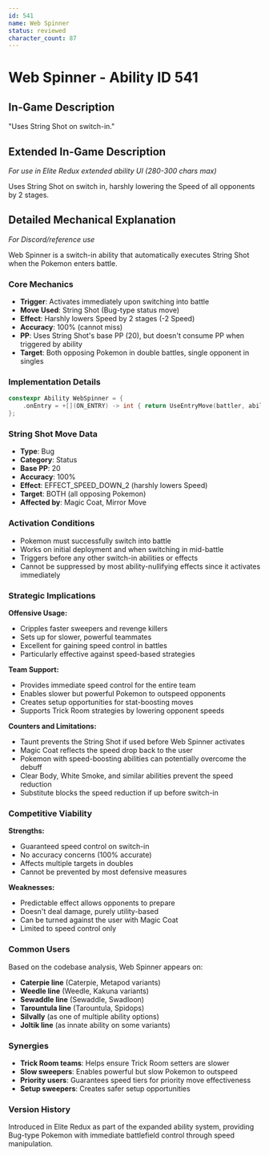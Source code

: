 ```yaml
---
id: 541
name: Web Spinner
status: reviewed
character_count: 87
---
```


# Web Spinner - Ability ID 541

## In-Game Description
"Uses String Shot on switch-in."

## Extended In-Game Description
*For use in Elite Redux extended ability UI (280-300 chars max)*

Uses String Shot on switch in, harshly lowering the Speed of all opponents by 2 stages. 

## Detailed Mechanical Explanation
*For Discord/reference use*

Web Spinner is a switch-in ability that automatically executes String Shot when the Pokemon enters battle.

### Core Mechanics
- **Trigger**: Activates immediately upon switching into battle
- **Move Used**: String Shot (Bug-type status move)
- **Effect**: Harshly lowers Speed by 2 stages (-2 Speed)
- **Accuracy**: 100% (cannot miss)
- **PP**: Uses String Shot's base PP (20), but doesn't consume PP when triggered by ability
- **Target**: Both opposing Pokemon in double battles, single opponent in singles

### Implementation Details
```cpp
constexpr Ability WebSpinner = {
    .onEntry = +[](ON_ENTRY) -> int { return UseEntryMove(battler, ability, MOVE_STRING_SHOT, 0); },
};
```

### String Shot Move Data
- **Type**: Bug
- **Category**: Status
- **Base PP**: 20
- **Accuracy**: 100%
- **Effect**: EFFECT_SPEED_DOWN_2 (harshly lowers Speed)
- **Target**: BOTH (all opposing Pokemon)
- **Affected by**: Magic Coat, Mirror Move

### Activation Conditions
- Pokemon must successfully switch into battle
- Works on initial deployment and when switching in mid-battle
- Triggers before any other switch-in abilities or effects
- Cannot be suppressed by most ability-nullifying effects since it activates immediately

### Strategic Implications
**Offensive Usage:**
- Cripples faster sweepers and revenge killers
- Sets up for slower, powerful teammates
- Excellent for gaining speed control in battles
- Particularly effective against speed-based strategies

**Team Support:**
- Provides immediate speed control for the entire team
- Enables slower but powerful Pokemon to outspeed opponents
- Creates setup opportunities for stat-boosting moves
- Supports Trick Room strategies by lowering opponent speeds

**Counters and Limitations:**
- Taunt prevents the String Shot if used before Web Spinner activates
- Magic Coat reflects the speed drop back to the user
- Pokemon with speed-boosting abilities can potentially overcome the debuff
- Clear Body, White Smoke, and similar abilities prevent the speed reduction
- Substitute blocks the speed reduction if up before switch-in

### Competitive Viability
**Strengths:**
- Guaranteed speed control on switch-in
- No accuracy concerns (100% accurate)
- Affects multiple targets in doubles
- Cannot be prevented by most defensive measures

**Weaknesses:**
- Predictable effect allows opponents to prepare
- Doesn't deal damage, purely utility-based
- Can be turned against the user with Magic Coat
- Limited to speed control only

### Common Users
Based on the codebase analysis, Web Spinner appears on:
- **Caterpie line** (Caterpie, Metapod variants)
- **Weedle line** (Weedle, Kakuna variants) 
- **Sewaddle line** (Sewaddle, Swadloon)
- **Tarountula line** (Tarountula, Spidops)
- **Silvally** (as one of multiple ability options)
- **Joltik line** (as innate ability on some variants)

### Synergies
- **Trick Room teams**: Helps ensure Trick Room setters are slower
- **Slow sweepers**: Enables powerful but slow Pokemon to outspeed
- **Priority users**: Guarantees speed tiers for priority move effectiveness
- **Setup sweepers**: Creates safer setup opportunities

### Version History
Introduced in Elite Redux as part of the expanded ability system, providing Bug-type Pokemon with immediate battlefield control through speed manipulation.